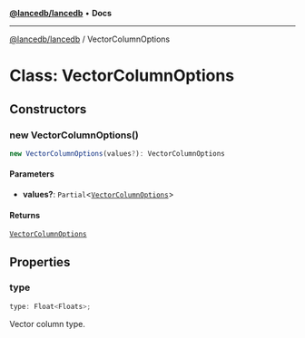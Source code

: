 [**@lancedb/lancedb**](../README.md) • **Docs**

***

[@lancedb/lancedb](../globals.md) / VectorColumnOptions

# Class: VectorColumnOptions

## Constructors

### new VectorColumnOptions()

```ts
new VectorColumnOptions(values?): VectorColumnOptions
```

#### Parameters

* **values?**: `Partial`&lt;[`VectorColumnOptions`](VectorColumnOptions.md)&gt;

#### Returns

[`VectorColumnOptions`](VectorColumnOptions.md)

## Properties

### type

```ts
type: Float<Floats>;
```

Vector column type.
